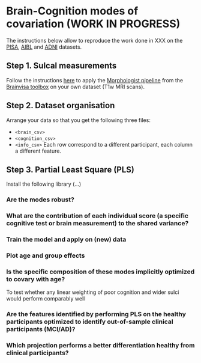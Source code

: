 # Brain-Cognition modes of covariation (WORK IN PROGRESS)

The instructions below allow to reproduce the work done in XXX on the [PISA](https://doi.org/10.1016/j.nicl.2020.102527), [AIBL](https://aibl.csiro.au/) and [ADNI](http://adni.loni.usc.edu/) datasets.

## Step 1. Sulcal measurements
Follow the instructions [here](https://github.com/LeonieBorne/morpho-deepsulci-docker) to apply the [Morphologist pipeline](https://doi.org/10.1016/j.media.2020.101651) from the [Brainvisa toolbox](https://brainvisa.info) on your own dataset (T1w MRI scans).

## Step 2. Dataset organisation
Arrange your data so that you get the following three files: 
- ```<brain_csv>```
- ```<cognition_csv>```
- ```<info_csv>```
Each row correspond to a different participant, each column a different feature.

## Step 3. Partial Least Square (PLS)

Install the following library (...) 

### Are the modes robust?

### What are the contribution of each individual score (a specific cognitive test or brain measurement) to the shared variance?

### Train the model and apply on (new) data

### Plot age and group effects

### Is the specific composition of these modes implicitly optimized to covary with age?
To test whether any linear weighting of poor cognition and wider sulci would perform comparably well

### Are the features identified by performing PLS on the healthy participants optimized to identify out-of-sample clinical participants (MCI/AD)?

### Which projection performs a better differentiation healthy from clinical participants?
